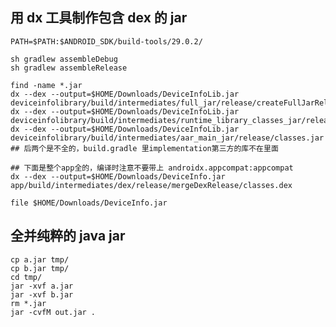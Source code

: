 

## 用 dx 工具制作包含 dex 的 jar

    PATH=$PATH:$ANDROID_SDK/build-tools/29.0.2/

    sh gradlew assembleDebug
    sh gradlew assembleRelease

    find -name *.jar
    dx --dex --output=$HOME/Downloads/DeviceInfoLib.jar deviceinfolibrary/build/intermediates/full_jar/release/createFullJarRelease/full.jar
    dx --dex --output=$HOME/Downloads/DeviceInfoLib.jar deviceinfolibrary/build/intermediates/runtime_library_classes_jar/release/classes.jar
    dx --dex --output=$HOME/Downloads/DeviceInfoLib.jar deviceinfolibrary/build/intermediates/aar_main_jar/release/classes.jar
    ## 后两个是不全的，build.gradle 里implementation第三方的库不在里面

    ## 下面是整个app全的，编译时注意不要带上 androidx.appcompat:appcompat
    dx --dex --output=$HOME/Downloads/DeviceInfo.jar app/build/intermediates/dex/release/mergeDexRelease/classes.dex

    file $HOME/Downloads/DeviceInfo.jar


## 全并纯粹的 java jar

    cp a.jar tmp/
    cp b.jar tmp/
    cd tmp/
    jar -xvf a.jar
    jar -xvf b.jar
    rm *.jar
    jar -cvfM out.jar .



